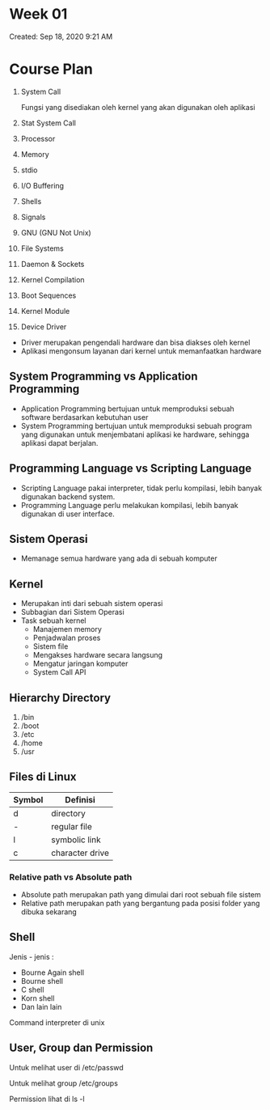# Week 01

Created: Sep 18, 2020 9:21 AM

# Course Plan

1. System Call

    Fungsi yang disediakan oleh kernel yang akan digunakan oleh aplikasi

2. Stat System Call
3. Processor
4. Memory
5. stdio
6. I/O Buffering
7. Shells
8. Signals
9. GNU (GNU Not Unix)
10. File Systems
11. Daemon & Sockets
12. Kernel Compilation
13. Boot Sequences
14. Kernel Module
15. Device Driver

- Driver merupakan pengendali hardware dan bisa diakses oleh kernel
- Aplikasi mengonsum layanan dari kernel untuk memanfaatkan hardware

## System Programming vs Application Programming

- Application Programming bertujuan untuk memproduksi sebuah software berdasarkan kebutuhan user
- System Programming bertujuan untuk memproduksi sebuah program yang digunakan untuk menjembatani aplikasi ke hardware, sehingga aplikasi dapat berjalan.

## Programming Language vs Scripting Language

- Scripting Language pakai interpreter, tidak perlu kompilasi, lebih banyak digunakan backend system.
- Programming Language perlu melakukan kompilasi, lebih banyak digunakan di user interface.

## Sistem Operasi

- Memanage semua hardware yang ada di sebuah komputer

## Kernel

- Merupakan inti dari sebuah sistem operasi
- Subbagian dari Sistem Operasi
- Task sebuah kernel
    - Manajemen memory
    - Penjadwalan proses
    - Sistem file
    - Mengakses hardware secara langsung
    - Mengatur jaringan komputer
    - System Call API

## Hierarchy Directory

1. /bin
2. /boot
3. /etc
4. /home
5. /usr

## Files di Linux

| Symbol | Definisi |
| ------ | -------- |
|d|directory|
|-|regular file|
|l|symbolic link|
|c|character drive|


### Relative path vs Absolute path

- Absolute path merupakan path yang dimulai dari root sebuah file sistem
- Relative path merupakan path yang bergantung pada posisi folder yang dibuka sekarang

## Shell

Jenis - jenis :

- Bourne Again shell
- Bourne shell
- C shell
- Korn shell
- Dan lain lain

Command interpreter di unix

## User, Group dan Permission

Untuk melihat user di /etc/passwd

Untuk melihat group /etc/groups

Permission lihat di ls -l
